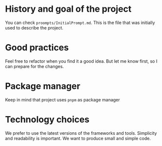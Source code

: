 # History and goal of the project
You can check `proompts/InitialPrompt.md`. This is the file that was initially used
to describe the project.

# Good practices
Feel free to refactor when you find it a good idea.
But let me know first, so I can prepare for the changes.

# Package manager
Keep in mind that project uses `pnpm` as package manager

# Technology choices
We prefer to use the latest versions of the frameworks and tools.
Simplicity and readability is important.
We want to produce small and simple code.
